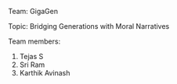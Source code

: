 Team: GigaGen

Topic: Bridging Generations with Moral Narratives

Team members:

1. Tejas S
2. Sri Ram
3. Karthik Avinash
